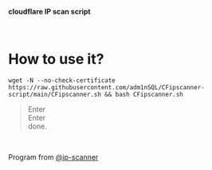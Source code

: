 **cloudflare IP scan script**  

</br>  

How to use it?
=================================================================================================================================
    wget -N --no-check-certificate https://raw.githubusercontent.com/adm1nSQL/CFipscanner-script/main/CFipscanner.sh && bash CFipscanner.sh
  


  
  > Enter  
  > Enter  
  done.
  
</br> 

Program from [@ip-scanner](https://github.com/ip-scanner/cloudflare)
